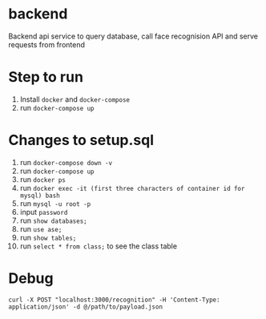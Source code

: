 # backend

Backend api service to query database, call face recognision API and serve requests from frontend

# Step to run

1. Install `docker` and `docker-compose`
2. run `docker-compose up`

# Changes to setup.sql
1. run `docker-compose down -v`
2. run `docker-compose up`
3. run `docker ps`
4. run `docker exec -it (first three characters of container id for mysql) bash`
5. run `mysql -u root -p`
6. input `password`
7. run `show databases;`
8. run `use ase;`
9. run `show tables;`
10. run `select * from class;` to see the class table

# Debug

`curl -X POST "localhost:3000/recognition" -H 'Content-Type: application/json' -d @/path/to/payload.json`